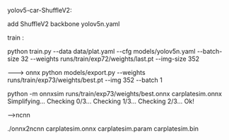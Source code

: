 
yolov5-car-ShuffleV2:

add ShuffleV2   backbone  yolov5n.yaml

train :

python  train.py  --data  data/plat.yaml  --cfg   models/yolov5n.yaml  --batch-size 32  --weights  runs/train/exp72/weights/last.pt  --img-size 352


---> onnx 
 python  models/export.py   --weights  runs/train/exp73/weights/best.pt  --img 352 --batch 1
 
python -m onnxsim   runs/train/exp73/weights/best.onnx carplatesim.onnx
Simplifying...
Checking 0/3...
Checking 1/3...
Checking 2/3...
Ok!

-->ncnn 

./onnx2ncnn carplatesim.onnx  carplatesim.param  carplatesim.bin
